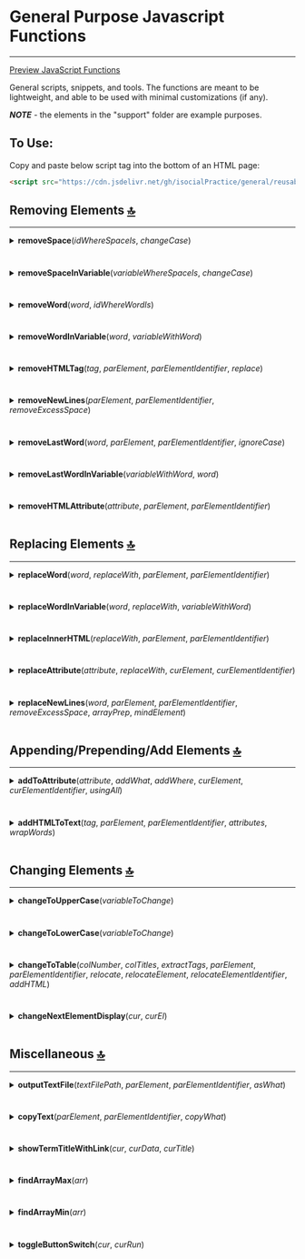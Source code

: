 # General Purpose Javascript Functions 
<hr>

[Preview JavaScript Functions](https://jhauga.github.io/htmlpreview.github.com/?https://github.com/isocialPractice/general/blob/main/index.html)

General scripts, snippets, and tools. The functions are meant to be lightweight, and able to be used with minimal customizations (if any). <br>

<em><strong>NOTE</strong></em> - the elements in the "support" folder are example purposes.

## To Use:
Copy and paste below script tag into the bottom of an HTML page: <br>
```markdown
<script src="https://cdn.jsdelivr.net/gh/isocialPractice/general/reusableJavascriptFunctions.js"></script> 
```

## Removing Elements [:top:](#general-purpose-javascript-functions)
<hr>

<details>
<summary><strong>removeSpace</strong>(<em>idWhereSpaceIs</em>, <em>changeCase</em>)</summary>

1. <strong>idWhereSpaceIs</strong>: String - the element id.
2. <strong>changeCase</strong>: String - either "u" (<em>upper</em>) or "l" (<em>lower</em>).
</details>

# 

<details>
<summary><strong>removeSpaceInVariable</strong>(<em>variableWhereSpaceIs</em>, <em>changeCase</em>) </summary>

1. <strong>variableWhereSpaceIs</strong>: variable - the variable with value.
2. <strong>changeCase</strong>: String - either "u" (<em>upper</em>) or "l" (<em>lower</em>).
</details>

# 
 
<details>
<summary><strong>removeWord</strong>(<em>word</em>, <em>idWhereWordIs</em>) </summary>

1. <strong>word</strong>: String - word to remove.
2. <strong>idWhereWordIs</strong>: String - the element id.
</details>

# 
 
<details>
<summary><strong>removeWordInVariable</strong>(<em>word</em>, <em>variableWithWord</em>) </summary>

1. <strong>word</strong>: String - word to remove.
2. <strong>variableWithWord</strong>: variable - the variable with value.
</details>

# 
 
<details>
<summary><strong>removeHTMLTag</strong>(<em>tag</em>, <em>parElement</em>, <em>parElementIdentifier</em>, <em>replace</em>) </summary>

1. <strong>tag</strong>: String or Keyword:
   - a. String  - the tag to be removed.
   - b. Keyword - use the keyword "this". Other arugments are then optional.
2. <strong>parElement</strong>: String - the parent element by name of id, tag, class, data-attribute, or self.
3. <strong>parElementIdentifier</strong>: String - acceptable values are:  
   - a. "id" - default   
   - b. "tag\[<em>indexNumber</em>\]" e.g. "tag2" gets the tag at index 2 as if array.   
   - c. "class\[<em>indexNumber</em>\]" e.g. "className1" gets the class at index 1 as if array.   
   - d. "data\[<em>indexNumber</em>\]" e.g. "name0" gets the data-name at index 0 as if array.   
   - e. "self" e.g. similar to "id" but focus on one element. IMPORTANT - must have id attribute.
4. <strong>replace</strong>: String - either "self" or a tag to replace the removed tag with.   
   - <em><strong>NOTE</strong></em> - if value is "self" then the tag and parElement are one in the same, and either the "indexNumber" or "l" is required at end of parElementIdentifier or all matching tags will be removed. <br>
   - <em><strong>NOTE</strong></em> - using the value "l" at end of parElementIdentifier will remove the last element. Use "0" to remove first.
</details>

# 
   
<details>
<summary><strong>removeNewLines</strong>(<em>parElement</em>, <em>parElementIdentifier</em>, <em>removeExcessSpace</em>)</summary>

1. <strong>parElement</strong>: String - the parent element by name of id, tag, class, or data-attribute.
2. <strong>parElementIdentifier</strong>: String - acceptable values are:  
   - a. "id" - default   
   - b. "tag\[<em>indexNumber</em>\]" e.g. "tag2" gets the tag at index 2 as if array.   
   - c. "class\[<em>indexNumber</em>\]" e.g. "className1" gets the class at index 1 as if array.   
   - d. "data\[<em>indexNumber</em>\]" e.g. "name0" gets the data-name at index 0 as if array.    
3. <strong>removeExcessSpace</strong>: Number - default is 0:  
   - a. 1 - remove excess   
   - b. 0 - do not remove excess space.<br>
   <em><strong>NOTE</strong></em> - excess space is considered more than one space character.
</details>

# 
   
<details>
<summary><strong>removeLastWord</strong>(<em>word</em>, <em>parElement</em>, <em>parElementIdentifier</em>, <em>ignoreCase</em>)</summary>

1. <strong>word</strong>: String - the word to remove.
2. <strong>parElement</strong>: String - the parent element by name of id, tag, class, or data-attribute.
3. <strong>parElementIdentifier</strong>: String - acceptable values are:  
   - a. "id" - default   
   - b. "tag\[<em>indexNumber</em>\]" e.g. "tag2" gets the tag at index 2 as if array.   
   - c. "class\[<em>indexNumber</em>\]" e.g. "className1" gets the class at index 1 as if array.   
   - d. "data\[<em>indexNumber</em>\]" e.g. "name0" gets the data-name at index 0 as if array.
4. <strong>ignoreCase</strong>: Number - default is 0:  
   - a. 1 - ignore the case of the word.   
   - b. 0 - match exactly (if blank, defaults to this).
</details>

# 

<details>
<summary><strong>removeLastWordInVariable</strong>(<em>variableWithWord</em>, <em>word</em>)</summary>

1. <strong>variableWithWord</strong>: variable - the variable with value.
2. <strong>word</strong>: String - the word that will be removed.
</details>

# 

<details>
<summary><strong>removeHTMLAttribute</strong>(<em>attribute</em>, <em>parElement</em>, <em>parElementIdentifier</em>)</summary>

1. <strong>attribute</strong>: String - the attribute that will be removed.
2. <strong>parElement</strong>: String - the parent element by name of id, tag, class, or data-attribute.
3. <strong>parElementIdentifier</strong>: String - acceptable values are:  
   - a. "id" - default   
   - b. "tag\[<em>indexNumber</em>\]" e.g. "tag2" gets the tag at index 2 as if array.   
   - c. "class\[<em>indexNumber</em>\]" e.g. "className1" gets the class at index 1 as if array.   
   - d. "data\[<em>indexNumber</em>\]" e.g. "name0" gets the data-name at index 0 as if array.    
</details>


<br>

## Replacing Elements [:top:](#general-purpose-javascript-functions)
<hr>

<details>
<summary><strong>replaceWord</strong>(<em>word</em>, <em>replaceWith</em>,  <em>parElement</em>, <em>parElementIdentifier</em>) </summary>

1. <strong>word</strong>: String - word to remove.
2. <strong>replaceWith</strong>: String - the word the will be inserted in place of word.
3. <strong>parElement</strong>: String - the parent element by name of id, tag, class, or data-attribute.
4. <strong>parElementIdentifier</strong>: String - acceptable values are:   
   - a. "id" - default   
   - b. "tag\[<em>indexNumber</em>\]" e.g. "tag2" gets the tag at index 2 as if array.   
   - c. "class\[<em>indexNumber</em>\]" e.g. "className1" gets the class at index 1 as if array.   
   - d. "data\[<em>indexNumber</em>\]" e.g. "name0" gets the data-name at index 0 as if array.   
</details>

# 
   
<details>
<summary><strong>replaceWordInVariable</strong>(<em>word</em>, <em>replaceWith</em>, <em>variableWithWord</em>)   </summary>

1. <strong>word</strong>: String - the word that will be replaced.
2. <strong>replaceWith</strong>: String - the word the will be inserted in place of word.
3. <strong>variableWithWord</strong>: variable - the variable with value.
</details>

# 
   
<details>
<summary><strong>replaceInnerHTML</strong>(<em>replaceWith</em>, <em>parElement</em>, <em>parElementIdentifier</em>) </summary>

1. <strong>replaceWith</strong>: String - the word the will be inserted in place of word.
2. <strong>parElement</strong>: String - the parent element by name of id, tag, class, data-attribute, or self.
3. <strong>parElementIdentifier</strong>: String - acceptable values are:   
   - a. "id" - default   
   - b. "tag\[<em>indexNumber</em>\]" e.g. "tag2" gets the tag at index 2 as if array.   
   - c. "class\[<em>indexNumber</em>\]" e.g. "className1" gets the class at index 1 as if array.   
   - d. "data\[<em>indexNumber</em>\]" e.g. "name0" gets the data-name at index 0 as if array.
</details>

# 
   
<details>
<summary><strong>replaceAttribute</strong>(<em>attribute</em>, <em>replaceWith</em>, <em>curElement</em>, <em>curElementIdentifier</em>) </summary>

1. <strong>attribute</strong>: String - the attribute added or whose value is replace.
2. <strong>replaceWith</strong>: String - the attribute value the will be inserted into or in place of prior.
3. <strong>curElement</strong>: String - the element by name of id, tag, class, data-attribute, or self.
4. <strong>curElementIdentifier</strong>: String - acceptable values are:  
   - a. "id" - default   
   - b. "tag\[<em>indexNumber</em>\]" e.g. "tag2" gets the tag at index 2 as if array.   
   - c. "class\[<em>indexNumber</em>\]" e.g. "className1" gets the class at index 1 as if array.   
   - d. "data\[<em>indexNumber</em>\]" e.g. "name0" gets the data-name at index 0 as if array.
</details>

# 
   
<details>
<summary><strong>replaceNewLines</strong>(<em>word</em>, <em>parElement</em>, <em>parElementIdentifier</em>, <em>removeExcessSpace</em>, <em>arrayPrep</em>, <em>mindElement</em>)</summary>

1. <strong>word</strong>: String - the word that new lines will be replaced with.
2. <strong>parElement</strong>: String - the parent element by name of id, tag, class, or data-attribute.
3. <strong>parElementIdentifier</strong>: String - acceptable values are:   
   - a. "id" - default   
   - b. "tag\[<em>indexNumber</em>\]" e.g. "tag2" gets the tag at index 2 as if array.   
   - c. "class\[<em>indexNumber</em>\]" e.g. "className1" gets the class at index 1 as if array.   
   - d. "data\[<em>indexNumber</em>\]" e.g. "name0" gets the data-name at index 0 as if array.   
4. <strong>removeExcessSpace</strong>: Number - default is 0:   
   - a. 1 - remove excess   
   - b. 0 = do not remove excess space.  <br>
   <em><strong>NOTE</strong></em> - excess space is considered more than one space character.    
5. <strong>arrayPrep</strong>: Number - default is 0:  
   - a. 1 - output is intended for array    
   - b. 0 - output is not intended for array.   <br>
   <em><strong>NOTE</strong></em> - prepping for array will remove new lines with no characters, and the first and last replacement words.
6. <strong>mindElement</strong>: Number - default is 0:  
   - a. 0 - off    
   - b. 1 and over - (x) = lines with x number of space characters will be ignored.
</details>


<br>

## Appending/Prepending/Add Elements [:top:](#general-purpose-javascript-functions)
<hr>

<details>
<summary><strong>addToAttribute</strong>(<em>attribute</em>, <em>addWhat</em>, <em>addWhere</em>, <em>curElement</em>, <em>curElementIdentifier</em>, <em>usingAll</em>)</summary>

1. <strong>attribute</strong>: String - the attribute name.
2. <strong>addWhat</strong>: String - what is added to the attribute.
3. <strong>addWhere</strong>: String - "before" or "after".
4. <strong>curElement</strong>: String - the element by name of id, tag, class, or data-<strong>attribute</strong>.
5. <strong>curElementIdentifier</strong>: String - acceptable values are:  
   - a. "id" - default
   - b. "tag\[<em>indexNumber</em>\]" e.g. "tag1" gets the tag at index 1 as if array. <br>
     - <strong><em>NOTE</em></strong> - indexNumber is not necessary if <strong>usingAll</strong> is set to 1.  
   - c. "class\[<em>indexNumber</em>\]" e.g. "className1" gets the class at index 1 as if array. <br>
     - <strong><em>NOTE</em></strong> - indexNumber is not necessary if <strong>usingAll</strong> is set to 1.  
   - d. "data\[<em>indexNumber</em>\]" e.g. "name1" gets the data-name at index 1 as if array. <br>
     - <strong><em>NOTE</em></strong> - indexNumber is not necessary if <strong>usingAll</strong> is set to 1.  
6. <strong>usingAll</strong>: Number - default is 0:  
   - a. 0 - for only one attribute    
   - b. 1 - all matching attributes. <br>
   <strong><em>NOTE</em></strong> - if set to "0", the curElementIdentifier requires <strong>indexNumber</strong> appended at end.
</details>

# 
   
<details>
<summary><strong>addHTMLToText</strong>(<em>tag</em>, <em>parElement</em>, <em>parElementIdentifier</em>, <em>attributes</em>, <em>wrapWords</em>)</summary>

1. <strong>tag</strong>: String - the tag that will wrap the text.
2. <strong>parElement</strong>: String - the parent element by name of id, tag, class, or data-attribute.
3. <strong>parElementIdentifier</strong>: String - acceptable values are:  
   - a. "id" - default   
   - b. "tag\[<em>indexNumber</em>\]" e.g. "tag2" gets the tag at index 2 as if array.   
   - c. "class\[<em>indexNumber</em>\]" e.g. "className1" gets the class at index 1 as if array.   
   - d. "data\[<em>indexNumber</em>\]" e.g. "name0" gets the data-name at index 0 as if array.
4. <strong>attributes</strong>: String - the attribute and value respectively, separated with "::".  
   <em><strong>NOTE</strong></em> - Currently limited to one attribute. Example values:     
   - a. "style::color:blue"    
   - b. "class::className row"   
5. <strong>wrapWords</strong>: String - Finds the matching string in parent element and wraps it with the <u>"tag"</u> argument.
</details>


<br>

## Changing Elements [:top:](#general-purpose-javascript-functions)
<hr>

<details>
<summary><strong>changeToUpperCase</strong>(<em>variableToChange</em>)</summary>

1. <strong>variableToChange</strong>: variable - the variable with value that will be changed.
</details>

# 
 
<details>
<summary><strong>changeToLowerCase</strong>(<em>variableToChange</em>) </summary>

1. <strong>variableToChange</strong>: variable - the variable with value that will be changed.
</details>

# 

<details>
<summary><strong>changeToTable</strong>(<em>colNumber</em>, <em>colTitles</em>, <em>extractTags</em>, <em>parElement</em>, <em>parElementIdentifier</em>, <em>relocate</em>, <em>relocateElement</em>, <em>relocateElementIdentifier</em>, <em>addHTML</em>)</summary>

<hr>

> ### changeToTable Example:
> The <strong>changeToTable</strong> function example page below.
> [Change To Table Example](https://jhauga.github.io/htmlpreview.github.com/?https://github.com/isocialPractice/general/blob/main/changeToTableExample.html)  

<hr>

<strong>changeToTable</strong>(<em>colNumber</em>, <em>colTitles</em>, <em>extractTags</em>, <em>parElement</em>, <em>parElementIdentifier</em>, <em>relocate</em>, <em>relocateElement</em>, <em>relocateElementIdentifier</em>, <em>addHTML</em>)
1. <strong>colNumber</strong>: Number - the number of columns the table will have.
2. <strong>colTitles</strong>: String - the title of table columns. Follows two patterns:
   - a. String - the heading for each column. Separate each heading with a comma.   
   - b. Reserved - use either "\_href\_" or "\_:href\_"    
     - i.  <strong>\_href\_</strong> - use with "addHTML" setting last item after "::" character to "td\[indexWhereAdded\]\_:\_td\[indexWhichIsAdded\]".     
       - This will change the column name to "Link" and the attribute to "td" at index "indexWhereAdded" to value of "td" at "indexWhichIsAdded".   
     - ii. <strong>\_:href\_</strong> - use with "addHTML" setting last item after "::" character to "td\[indexWhereAdded\]\_:\_td\[indexWhichIsAdded\]".    
       - This will remove the column at "indexWhichIsAdded", and add the attribute to "td" at index "indexWhereAdded" to value of "td" at "indexWhichIsAdded".
3. <strong>extractTags</strong>: String - follows two patterns:
   - a. Tag Name - the tag(s) within the parent element that nests text. Two patterns:
     - i. "span" - for example each span tag is new "td" distributed with rows relative to column number (first parameter).
     - ii. "span: --" - for example each span tag is new "TR" with new "td" before all "--" in tag distributed with rows relative to column number (first parameter).
     - <strong>NOTE</strong> - Currently only accepts one tag followed by a separator that marks where a column ends for each row.  
   - b. Begins with "<strong>\_</strong>" - when using primitive text with no tag pattern begin with "\_" character followed by "w". For example:   
     - i.  \_w:n = new lines will mark new HTML table data element.
       - <em>NOTE</em> - this is best for tables that will only have two columns.   
     - ii.  \_w3:n = lines with three words or less will mark new table data, and lines with over three words will mark next table data. New lines mark where data is nested.   
     - iii. \_s:splitCharacters = characters that mark the end of each data cell.   
       - <em>NOTE</em> - this assumes you have put all split characters in the correct position.
4. <strong>parElement</strong>: String - the parent element by name of id, tag, class, or data-attribute.
5. <strong>parElementIdentifier</strong>: String - acceptable values are:
   - a. "id" - default
   - b. "tag\[<em>indexNumber</em>\]" e.g. "tag2" gets the tag at index 2 as if array.    
   - c. "class\[<em>indexNumber</em>\]" e.g. "className1" gets the class at index 1 as if array.    
   - d. "data\[<em>indexNumber</em>\]" e.g. "name0" gets the data-name at index 0 as if array.   
6. <strong>relocate</strong>: Number - default is 0:   
   - a. 1 - output to different DOM location    
   - b. 0 - for current (<em>overwriting existing</em>).    
7. <strong>relocateElement</strong>: String - the parent element by name of id, tag, class, or data-attribute.    
8. <strong>relocateElementIdentifier</strong>:  String - acceptable values are:    
   - a. "id" - default    
   - b. "tag\[<em>indexNumber</em>\]" e.g. "tag2" relocates to the tag at index 2 as if array.      
   - c. "class\[<em>indexNumber</em>\]" e.g. "className1" relocates to the class at index 1 as if array.       
   - d. "data\[<em>indexNumber</em>\]" e.g. "name0" relocates to the data-name at index 0 as if array.   
9. <strong>addHTML</strong>: String - following pattern where:     
   - a. String - "html element, add items, adding where"           
       - A. "a-:-href-:-https ://site.com-:-target-:-\_blank-:-rel-:-external<strong>::</strong>append-:-href-:-anchor-:-innerHTML-:-lc<strong>::</strong>td0"      
         - I. a-:-href-:-https ://site.com-:-target-:-\_blank-:-rel-:-external       
           - add/wrap "&lt;a&gt;" tag to td (<em>requires second and/or third part</em>)      
           - "href" set to "https ://site.com"      
           - "target" set to "\_blank"         
           - "rel" set to "external"      
         - II. append-:-href-:-anchor-:-innerHTML-:-lc      
           - "appendsed" to "href"         
           - "append" as "anchor"       
           - "append" td "innerHTML" (<em>requires third part</em>)      
           - "append" as "lc" (<em>lowercase</em>)      
         - III. td0   
           - "td" at index "0" is where html is added (<em>wrap</em>)   
           - "td" at index "0" is what value is appended   
       - B. "a-:-href-:-append-:-target-:-\_blank-:-rel-:-external<strong>::</strong>td0\_:\_td2"      
         - I. a-:-href-:-append-:-target-:-\_blank-:-rel-:-external     
           - add/wrap "&lt;a&gt;" tag to td   
           - "href" value is "append(<em>ed</em>)" (<em>requires seconde/third part with two parameters</em>   
           - "target" set to "\_blank"   
           - "rel" set to "external"    
         - II. td0\_:\_td2     
           - i. td0   
             - "td" at index "0" is where html is added (<em>wrap</em>)   
           - ii. td2   
             - "td" at index "2" is what value appended    
           - <strong>IMPORTANT</strong> - requires value of "\_href\_" or "\_:href\_" in one of the "colTitles". e.g. "Term, Definition, \_href\_".   
           - <em>NOTE</em> - the column will be kept if "colTitles" is "\_href\_". e.g. "Term, Definition, \_href\_".    
           - <em>NOTE</em> - the column will be removed if "colTitles" is "\_<strong>:</strong>href\_". e.g. "Term, Definition, \_<strong>:</strong>href\_".<br>
           
<strong>NOTE</strong> - using only <strong>changeToTable()</strong> with no arguments will also work, but additionally; <em><strong>NOTE</strong></em> that the parent element with highest length will be converted to table.

</details>

# 

<details>
<summary><strong>changeNextElementDisplay</strong>(<em>cur</em>, <em>curEl</em>)</summary>

1. <strong>cur</strong>: Keyword - use the keyword "this".
2. <strong>curEl</strong>: Keyword.property - use the keyword with property "this.nextElementSibling".
```markdown
onclick="changeNextElementDisplay(this, this.nextElementSibling)"
```

</details>


<br>

## Miscellaneous [:top:](#general-purpose-javascript-functions)
<hr>

<details>
<summary><strong>outputTextFile</strong>(<em>textFilePath</em>, <em>parElement</em>, <em>parElementIdentifier</em>, <em>asWhat</em>)</summary>

1. <strong>textFilePath</strong>: String - path to file that will be output as text.
2. <strong>parElement</strong>: String - the parent element by name of id, tag, class, data-attribute, or self.
3. <strong>parElementIdentifier</strong>: String - acceptable values are:  
   - a. "id" - default   
   - b. "tag\[<em>indexNumber</em>\]" e.g. "tag2" gets the tag at index 2 as if array.   
   - c. "class\[<em>indexNumber</em>\]" e.g. "className1" gets the class at index 1 as if array.   
   - d. "data\[<em>indexNumber</em>\]" e.g. "name0" gets the data-name at index 0 as if array.
4. <strong>asWhat</strong>: String - output as either "text" or "html".
</details>

# 
   
<details>
<summary><strong>copyText</strong>(<em>parElement</em>, <em>parElementIdentifier</em>, <em>copyWhat</em>) </summary>

1. <strong>parElement</strong>: String - the parent element by name of id, tag, class, data-attribute, or self.
2. <strong>parElementIdentifier</strong>: String - acceptable values are:   
   - a. "id" - use the id attribute name of HTML element.   
   - b. "tag\[<em>indexNumber</em>\]" e.g. "tag2" gets the tag at index 2 as if array.   
   - c. "class\[<em>indexNumber</em>\]" e.g. "className1" gets the class at index 1 as if array.   
   - d. "data\[<em>indexNumber</em>\]" e.g. "name0" gets the data-name at index 0 as if array.   
   - e. var - when using a JavaScript variable; not quoted.
3. <strong>copyWhat</strong>: String - acceptable values are:   
   - a. "text" - default | gets the parent elements "innerText" value.
      - The pasted contents will keep HTML tags intact.
   - b. "html" - gets the parent elements "innerHTML" value.  
      - The pasted contents will change HTML tags to HTML entities.
</details>   

# 
   
<details>
<summary><strong>showTermTitleWithLink</strong>(<em>cur</em>, <em>curData</em>, <em>curTitle</em>) </summary>

<hr>

> ### showTermTitleWithLink Example:
> The <strong>showTermTitleWithLink</strong> function example page below.
> [Show Term Title With Link Example](https://jhauga.github.io/htmlpreview.github.com/?https://github.com/isocialPractice/general/blob/main/showTermTitleWithLinkExample.html)  

<hr>

<strong>showTermTitleWithLink</strong>(<em>cur</em>, <em>curData</em>, <em>curTitle</em>)
1. <strong>cur</strong>: Required constant argument - this
2. <strong>curData</strong>: Required constant argument - this.dataset
3. <strong>curTitle</strong>: Required constant argument - this.dataset.title    
   - <strong>IMPORTANT</strong> - Options are controlled with the <strong>title</strong> attribute. 
   - Enter function arguments as noted above, but the title attribute follows this logic (<em>ignore '<strong>(I)</strong>' and '<strong>(i)</strong>' marks</em>):
     - A. <strong>title</strong> \= "<em><strong>(I)</strong></em> Definition :: <em><strong>(II)</strong></em> \[<em><strong>(i)</strong></em> Alternate text for\], \[<em><strong>(ii)</strong></em> Source Name\] :: <em><strong>(III)</strong></em> \[<em><strong>(i)</strong></em> link 1\] -:- \[<em><strong>(ii)</strong></em> link 2\]"
       - I. Definition
         - the definition or hint for the displayed html text. <em><strong>required</strong></em>
       - II. \[Alternate text I \], \[Alternate text II\]
         - i. Alternate text I   
           - Alternative text to reference source link (default is "Source Page").   
         - ii. Alternate text II    
           - Additional alternate text when multiple references and/or links needed.<br>    
           - <em><strong>NOTE</strong></em> - Use "\[l\]" (defaults to first item) to denote which text is nested in link (when one link); and if multiple links leave blank, or denote with:   a. "\[l\]" (matches link order with or without \[l\]) or b. "\[i\]" (where i links index in array and can be used with or without \[l\]). (<em>optional</em>)
       - III. \[link 1\] -:- \[link 2\]    
         - i. link 1    
           - The link that the definition was derived from.   
         - ii. link 2   
           - The second link that the definition was derived from. Separate with "-:-" if over one. (<em>optional</em>)<br>
<strong>To Use</strong> - Paste one of the below examples (as is) into and HTML tag (as attribute), then modify **title** attribute only: <br>
```markdown
onmouseover="showTermTitleWithLink(this, this.dataset, this.dataset.title)" title="Change the definition. ::https://change_source_linke.com"
```
<strong>NOTE</strong> - mind indexes if using below example.  
```markdown
onmouseover="showTermTitleWithLink(this, this.dataset, this.dataset.title)" title="Change the definition. :: One[0], two[1]::https://changelink1.com -:- https://changelink2.com"
```
</details>

# 

<details>
<summary><strong>findArrayMax</strong>(<em>arr</em>)</summary>

1. <strong>arr</strong>: Array Object - required array. Can take nested arrays.
</details>

# 

<details>
<summary><strong>findArrayMin</strong>(<em>arr</em>)</summary>

1. <strong>arr</strong>: Array Object - required array. Can take nested arrays.
</details>

# 

<details>
<summary><strong>toggleButtonSwitch</strong>(<em>cur</em>, <em>curRun</em>)  </summary>

1. <strong>cur</strong>: required - set to "this".  
2. <strong>curRun</strong>: <em><strong>mute</strong></em> - do not set in html attribute. This parameter will be used as such (<em>'<strong>(i)</strong>' marks indict toggled conditions</em>):
  - data-toggle-x:  
    - a<em><strong>(i)</strong></em>. data-toggle-x="oneFunction()"  
      <strong>IMPORTANT</strong> - do not add ";" at end for above.  
    - b<em><strong>(ii)</strong></em>:  
<pre>
   data-toggle-x="(       
    function () {     
     oneAFunction();    
     oneBFucntion();     
    }  
   ) ()"     
</pre>
  - data-toggle-y:  
    - a<em><strong>(i)</strong></em>. data-toggle-y="twoFunction()"  
      <strong>IMPORTANT</strong> - do not add ";" at end for above.  
    - b<em><strong>(ii)</strong></em>:  
<pre>
   data-toggle-y="(     
   function () {     
    twoAFunction();    
    twoBFunction();    
   }    
  ) ()"     
</pre>
</details>

